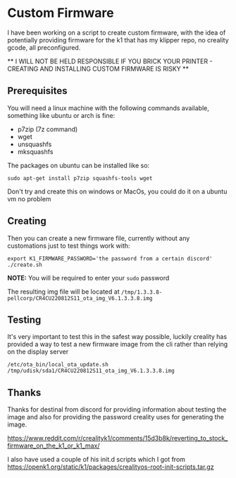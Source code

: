 # Custom Firmware

I have been working on a script to create custom firmware, with the idea of potentially providing 
firmware for the k1 that has my klipper repo, no creality gcode, all preconfigured.

** I WILL NOT BE HELD RESPONSIBLE IF YOU BRICK YOUR PRINTER - CREATING AND INSTALLING CUSTOM FIRMWARE IS RISKY **

## Prerequisites

You will need a linux machine with the following commands available, something like ubuntu or arch is fine:

- p7zip (7z command)
- wget
- unsquashfs
- mksquashfs

The packages on ubuntu can be installed like so:

```
sudo apt-get install p7zip squashfs-tools wget
```

Don't try and create this on windows or MacOs, you could do it on a ubuntu vm no problem

## Creating

Then you can create a new firmware file, currently without any customations just to test things work with:

```
export K1_FIRMWARE_PASSWORD='the password from a certain discord'
./create.sh
```

**NOTE:** You will be required to enter your `sudo` password

The resulting img file will be located at `/tmp/1.3.3.8-pellcorp/CR4CU220812S11_ota_img_V6.1.3.3.8.img`

## Testing

It's very important to test this in the safest way possible, luckily creality has provided a way to test
a new firmware image from the cli rather than relying on the display server

```
/etc/ota_bin/local_ota_update.sh /tmp/udisk/sda1/CR4CU220812S11_ota_img_V6.1.3.3.8.img
```

## Thanks

Thanks for destinal from discord for providing information about testing the image and also for providing 
the password creality uses for generating the image.

https://www.reddit.com/r/crealityk1/comments/15d3b8k/reverting_to_stock_firmware_on_the_k1_or_k1_max/  


I also have used a couple of his init.d scripts which I got from 
https://openk1.org/static/k1/packages/crealityos-root-init-scripts.tar.gz
